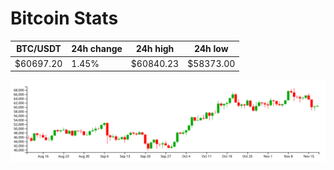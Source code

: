# Bitcoin Stats

BTC/USDT|24h change|24h high|24h low|
|---|---|---|---|
|$60697.20|1.45%|$60840.23|$58373.00|

<img src="./chart.svg">
